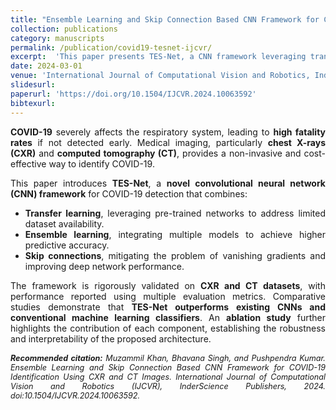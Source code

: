 ```yaml
---
title: "Ensemble Learning and Skip Connection Based CNN Framework for COVID-19 Identification Using CXR and CT Images"
collection: publications
category: manuscripts
permalink: /publication/covid19-tesnet-ijcvr/
excerpt:  'This paper presents TES-Net, a CNN framework leveraging transfer learning, ensemble learning, and skip connections for COVID-19 detection using chest radiographs (CXR and CT).'
date: 2024-03-01
venue: 'International Journal of Computational Vision and Robotics, InderScience Publishers'
slidesurl: 
paperurl: 'https://doi.org/10.1504/IJCVR.2024.10063592'
bibtexurl: 
---
```


<div style="text-align:justify; text-justify:inter-word;" markdown="1">

**COVID-19** severely affects the respiratory system, leading to **high fatality rates** if not detected early. Medical imaging, particularly **chest X-rays (CXR)** and **computed tomography (CT)**, provides a non-invasive and cost-effective way to identify COVID-19.  

This paper introduces **TES-Net**, a **novel convolutional neural network (CNN) framework** for COVID-19 detection that combines:  

- **Transfer learning**, leveraging pre-trained networks to address limited dataset availability.  
- **Ensemble learning**, integrating multiple models to achieve higher predictive accuracy.  
- **Skip connections**, mitigating the problem of vanishing gradients and improving deep network performance.  

The framework is rigorously validated on **CXR and CT datasets**, with performance reported using multiple evaluation metrics. Comparative studies demonstrate that **TES-Net outperforms existing CNNs and conventional machine learning classifiers**. An **ablation study** further highlights the contribution of each component, establishing the robustness and interpretability of the proposed architecture.  

</div>

<div style="text-align:justify; text-justify:inter-word; margin-top:15px; font-size:0.9em; font-style:italic;">
  <strong>Recommended citation:</strong> Muzammil Khan, Bhavana Singh, and Pushpendra Kumar. Ensemble Learning and Skip Connection Based CNN Framework for COVID-19 Identification Using CXR and CT Images. International Journal of Computational Vision and Robotics (IJCVR), InderScience Publishers, 2024. doi:10.1504/IJCVR.2024.10063592.
</div>


